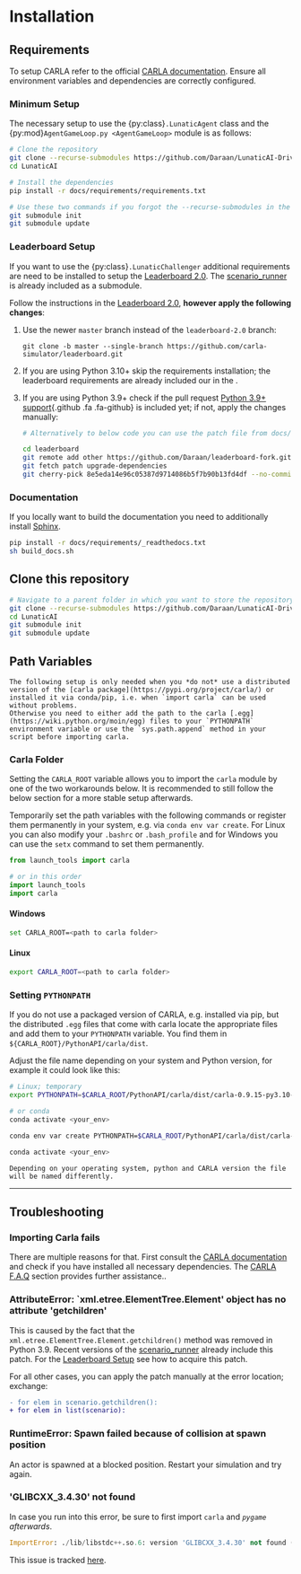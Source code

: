 # Installation

## Requirements

To setup CARLA refer to the official [CARLA documentation](https://carla.readthedocs.io/en/latest/). Ensure all environment variables and dependencies are correctly configured.

### Minimum Setup

The necessary setup to use the {py:class}`.LunaticAgent` class and the {py:mod}`AgentGameLoop.py <AgentGameLoop>` module is as follows:

```bash
# Clone the repository
git clone --recurse-submodules https://github.com/Daraan/LunaticAI-Driver-for-CARLA-Simulator.git LunaticAI
cd LunaticAI

# Install the dependencies
pip install -r docs/requirements/requirements.txt

# Use these two commands if you forgot the --recurse-submodules in the first step
git submodule init 
git submodule update
```

### Leaderboard Setup

If you want to use the {py:class}`.LunaticChallenger` additional requirements are need to be installed to setup the [Leaderboard 2.0](https://leaderboard.carla.org/get_started/). The [scenario_runner](gh:https://github.com/carla-simulator/scenario_runner) is already included as a submodule.

Follow the instructions in the [Leaderboard 2.0](https://leaderboard.carla.org/get_started/), **however apply the following changes**:

1. Use the newer `master` branch instead of the `leaderboard-2.0` branch:

   ```shell
   git clone -b master --single-branch https://github.com/carla-simulator/leaderboard.git
   ```

2. If you are using Python 3.10+ skip the requirements installation; the leaderboard requirements are already included our in the [](#minimum-setup).

3. If you are using Python 3.9+ check if the pull request [Python 3.9+ support](https://github.com/carla-simulator/leaderboard/pull/182){.github .fa .fa-github} is included yet; if not, apply the changes manually:

    ```bash
    # Alternatively to below code you can use the patch file from docs/requirements/leaderboard_8e5eda.patch

    cd leaderboard
    git remote add other https://github.com/Daraan/leaderboard-fork.git
    git fetch patch upgrade-dependencies
    git cherry-pick 8e5eda14e96c05387d9714086b5f7b90b13fd4df --no-commit
    ```

### Documentation

If you locally want to build the documentation you need to additionally install [Sphinx](https://www.sphinx-doc.org/en/master/).

```bash
pip install -r docs/requirements/_readthedocs.txt
sh build_docs.sh
```

## Clone this repository

```bash
# Navigate to a parent folder in which you want to store the repository
git clone --recurse-submodules https://github.com/Daraan/LunaticAI-Driver-for-CARLA-Simulator.git LunaticAI
cd LunaticAI
git submodule init 
git submodule update
```

## Path Variables

```{note}
The following setup is only needed when you *do not* use a distributed version of the [carla package](https://pypi.org/project/carla/) or installed it via conda/pip, i.e. when `import carla` can be used without problems.
Otherwise you need to either add the path to the carla [.egg](https://wiki.python.org/moin/egg) files to your `PYTHONPATH` environment variable or use the `sys.path.append` method in your script before importing carla.
```

### Carla Folder

Setting the `CARLA_ROOT` variable allows you to import the `carla` module by one of the two workarounds below. It is recommended to still follow the below [](#setting-pythonpath) section for a more stable setup afterwards.

Temporarily set the path variables with the following commands or register them permanently in your system, e.g. via `conda env var create`.
For Linux you can also modify your `.bashrc` or `.bash_profile` and for Windows you can use the `setx` command to set them permanently.

```python
from launch_tools import carla

# or in this order
import launch_tools
import carla
```

#### Windows

```sh
set CARLA_ROOT=<path to carla folder>
```

#### Linux

```bash
export CARLA_ROOT=<path to carla folder>
```

### Setting `PYTHONPATH`

If you do not use a packaged version of CARLA, e.g. installed via pip, but the distributed `.egg` files that come with carla locate the appropriate files and add them to your `PYTHONPATH` variable.
You find them in `${CARLA_ROOT}/PythonAPI/carla/dist`.

Adjust the file name depending on your system and Python version, for example it could look like this:

```bash
# Linux; temporary
export PYTHONPATH=$CARLA_ROOT/PythonAPI/carla/dist/carla-0.9.15-py3.10-linux-x86_64.egg:$PYTHONPATH

# or conda
conda activate <your_env>

conda env var create PYTHONPATH=$CARLA_ROOT/PythonAPI/carla/dist/carla-0.9.15-py3.10-linux-x86_64.egg:$PYTHONPATH

conda activate <your_env>
```

```{important}
Depending on your operating system, python and CARLA version the file will be named differently.
```

---

## Troubleshooting

### Importing Carla fails

There are multiple reasons for that. First consult the [CARLA documentation](https://carla.readthedocs.io/en/latest/getting_started/) and check if you have installed all necessary dependencies. The [CARLA F.A.Q](https://carla.readthedocs.io/en/latest/build_faq/) section provides further assistance..

### AttributeError: `xml.etree.ElementTree.Element' object has no attribute 'getchildren'

This is caused by the fact that the `xml.etree.ElementTree.Element.getchildren()` method was removed in Python 3.9.
Recent versions of the [scenario_runner](gh:https://github.com/carla-simulator/scenario_runner) already include this patch. For the [Leaderboard Setup](#leaderboard-setup) see how to acquire this patch.

For all other cases, you can apply the patch manually at the error location; exchange:

```diff
- for elem in scenario.getchildren():
+ for elem in list(scenario):
```

### RuntimeError: Spawn failed because of collision at spawn position

An actor is spawned at a blocked position. Restart your simulation and try again.

### 'GLIBCXX_3.4.30' not found

In case you run into this error, be sure to first import `carla` and *`pygame` afterwards*.

```python
ImportError: ./lib/libstdc++.so.6: version 'GLIBCXX_3.4.30' not found (required by /home/.cache/Python-Eggs/carla-0.9.15-py3.10-linux-x86_64.egg-tmp/carla/libcarla.cpython-310-x86_64-linux-gnu.so)
```

This issue is tracked [here](https://github.com/carla-simulator/carla/issues/7862#issuecomment-2194905685).
